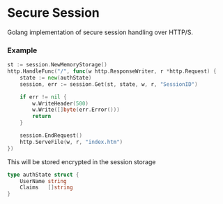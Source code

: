 # Secure Session
Golang implementation of secure session handling over HTTP/S.

### Example
```go
st := session.NewMemoryStorage()
http.HandleFunc("/", func(w http.ResponseWriter, r *http.Request) {
	state := new(authState)
	session, err := session.Get(st, state, w, r, "SessionID")

	if err != nil {
		w.WriteHeader(500)
		w.Write([]byte(err.Error()))
		return
	}

	session.EndRequest()
	http.ServeFile(w, r, "index.htm")
})
```

This will be stored encrypted in the session storage
```go
type authState struct {
	UserName string
	Claims   []string
}
```
